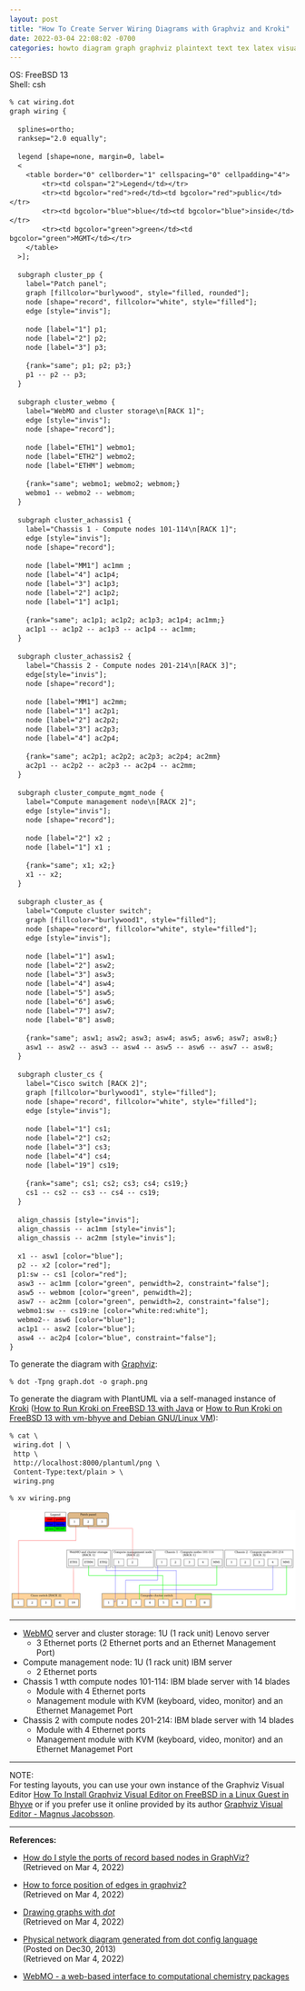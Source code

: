 ```yaml
---
layout: post
title: "How To Create Server Wiring Diagrams with Graphviz and Kroki"
date: 2022-03-04 22:08:02 -0700 
categories: howto diagram graph graphviz plaintext text tex latex visualization documentation
---
```


OS: FreeBSD 13   
Shell:  csh  

```
% cat wiring.dot
graph wiring {

  splines=ortho;
  ranksep="2.0 equally";

  legend [shape=none, margin=0, label=
  <
    <table border="0" cellborder="1" cellspacing="0" cellpadding="4">
        <tr><td colspan="2">Legend</td></tr>
        <tr><td bgcolor="red">red</td><td bgcolor="red">public</td></tr>
        <tr><td bgcolor="blue">blue</td><td bgcolor="blue">inside</td></tr>
        <tr><td bgcolor="green">green</td><td bgcolor="green">MGMT</td></tr>
    </table>
  >];

  subgraph cluster_pp {
    label="Patch panel";
    graph [fillcolor="burlywood", style="filled, rounded"];
    node [shape="record", fillcolor="white", style="filled"];
    edge [style="invis"];

    node [label="1"] p1;
    node [label="2"] p2;
    node [label="3"] p3;

    {rank="same"; p1; p2; p3;}
    p1 -- p2 -- p3;
  }

  subgraph cluster_webmo {
    label="WebMO and cluster storage\n[RACK 1]";
    edge [style="invis"];
    node [shape="record"];

    node [label="ETH1"] webmo1;
    node [label="ETH2"] webmo2;
    node [label="ETHM"] webmom;

    {rank="same"; webmo1; webmo2; webmom;}
    webmo1 -- webmo2 -- webmom;
  }

  subgraph cluster_achassis1 {
    label="Chassis 1 - Compute nodes 101-114\n[RACK 1]";
    edge [style="invis"];
    node [shape="record"];

    node [label="MM1"] ac1mm ;
    node [label="4"] ac1p4;
    node [label="3"] ac1p3;
    node [label="2"] ac1p2;
    node [label="1"] ac1p1;

    {rank="same"; ac1p1; ac1p2; ac1p3; ac1p4; ac1mm;}
    ac1p1 -- ac1p2 -- ac1p3 -- ac1p4 -- ac1mm;
  }

  subgraph cluster_achassis2 {
    label="Chassis 2 - Compute nodes 201-214\n[RACK 3]";
    edge[style="invis"];
    node [shape="record"];

    node [label="MM1"] ac2mm;
    node [label="1"] ac2p1;
    node [label="2"] ac2p2;
    node [label="3"] ac2p3;
    node [label="4"] ac2p4;

    {rank="same"; ac2p1; ac2p2; ac2p3; ac2p4; ac2mm}
    ac2p1 -- ac2p2 -- ac2p3 -- ac2p4 -- ac2mm;
  }

  subgraph cluster_compute_mgmt_node {
    label="Compute management node\n[RACK 2]";
    edge [style="invis"];
    node [shape="record"];

    node [label="2"] x2 ;
    node [label="1"] x1 ;

    {rank="same"; x1; x2;}
    x1 -- x2;
  }

  subgraph cluster_as {
    label="Compute cluster switch";
    graph [fillcolor="burlywood1", style="filled"];
    node [shape="record", fillcolor="white", style="filled"];
    edge [style="invis"];

    node [label="1"] asw1;
    node [label="2"] asw2;
    node [label="3"] asw3;
    node [label="4"] asw4;
    node [label="5"] asw5;
    node [label="6"] asw6;
    node [label="7"] asw7;
    node [label="8"] asw8;

    {rank="same"; asw1; asw2; asw3; asw4; asw5; asw6; asw7; asw8;}
    asw1 -- asw2 -- asw3 -- asw4 -- asw5 -- asw6 -- asw7 -- asw8;
  }

  subgraph cluster_cs {
    label="Cisco switch [RACK 2]";
    graph [fillcolor="burlywood1", style="filled"];
    node [shape="record", fillcolor="white", style="filled"];
    edge [style="invis"];

    node [label="1"] cs1;
    node [label="2"] cs2;
    node [label="3"] cs3;
    node [label="4"] cs4;
    node [label="19"] cs19;

    {rank="same"; cs1; cs2; cs3; cs4; cs19;}
    cs1 -- cs2 -- cs3 -- cs4 -- cs19;
  }

  align_chassis [style="invis"];
  align_chassis -- ac1mm [style="invis"];
  align_chassis -- ac2mm [style="invis"];

  x1 -- asw1 [color="blue"];
  p2 -- x2 [color="red"];
  p1:sw -- cs1 [color="red"];
  asw3 -- ac1mm [color="green", penwidth=2, constraint="false"];
  asw5 -- webmom [color="green", penwidth=2];
  asw7 -- ac2mm [color="green", penwidth=2, constraint="false"];
  webmo1:sw -- cs19:ne [color="white:red:white"];
  webmo2-- asw6 [color="blue"];
  ac1p1 -- asw2 [color="blue"];
  asw4 -- ac2p4 [color="blue", constraint="false"];
}
```


To generate the diagram with [Graphviz](https://graphviz.org/):   

```
% dot -Tpng graph.dot -o graph.png
```


To generate the diagram with PlantUML via a self-managed instance of [Kroki](https://kroki.io/) ([How to Run Kroki on FreeBSD 13 with Java](http://www.duskopijetlovic.com/freebsd/howto/diagram/java/2022/02/26/freebsd-java-kroki-diagrams.html) or [How to Run Kroki on FreeBSD 13 with vm-bhyve and Debian GNU/Linux VM](http://www.duskopijetlovic.com/freebsd/docker/vm/virtualization/howto/diagram/2022/02/25/freebsd-docker-linux-kroki-diagrams.html)):


```
% cat \
 wiring.dot | \ 
 http \
 http://localhost:8000/plantuml/png \
 Content-Type:text/plain > \
 wiring.png
```

```
% xv wiring.png
```

![Displaying a png image a network wiring diagram created by Graphviz invoked via Kroki](/assets/img/wiring.png "Displaying a png image a network wiring diagram created by Graphviz invoked via Kroki")

----

- [WebMO](https://www.webmo.net/) server and cluster storage: 1U (1 rack unit) Lenovo server  
  - 3 Ethernet ports (2 Ethernet ports and an Ethernet Management Port) 
- Compute management node: 1U (1 rack unit) IBM server
  - 2 Ethernet ports 
- Chassis 1 wtth compute nodes 101-114: IBM blade server with 14 blades  
  - Module with 4 Ethernet ports
  - Management module with KVM (keyboard, video, monitor) and an Ethernet Managemet Port
- Chassis 2 with compute nodes 201-214: IBM blade server with 14 blades 
  - Module with 4 Ethernet ports
  - Management module with KVM (keyboard, video, monitor) and an Ethernet Managemet Port

----

NOTE:  
For testing layouts, you can use your own instance of the Graphviz Visual Editor [How To Install Graphviz Visual Editor on FreeBSD in a Linux Guest in Bhyve](http://www.duskopijetlovic.com/freebsd/bhyve/virtualization/graphviz/graph/visualization/2022/02/08/freebsd-bhyve-graph-editors.html) or if you prefer use it online provided by its author [Graphviz Visual Editor - Magnus Jacobsson](http://magjac.com/graphviz-visual-editor/).    

----

**References:**  
* [How do I style the ports of record based nodes in GraphViz?](https://stackoverflow.com/questions/21935109/how-do-i-style-the-ports-of-record-based-nodes-in-graphviz)  
(Retrieved on Mar 4, 2022)   

* [How to force position of edges in graphviz?](https://stackoverflow.com/questions/1477532/how-to-force-position-of-edges-in-graphviz)  
(Retrieved on Mar 4, 2022)   

* [Drawing graphs with *dot*](https://www.graphviz.org/pdf/dotguide.pdf)  
(Retrieved on Mar 4, 2022)   

* [Physical network diagram generated from dot config language](http://rtomaszewski.blogspot.com/search/label/diagram)   
(Posted on Dec30, 2013)  
(Retrieved on Mar 4, 2022)   

* [WebMO - a web-based interface to computational chemistry packages](https://www.webmo.net/)  

